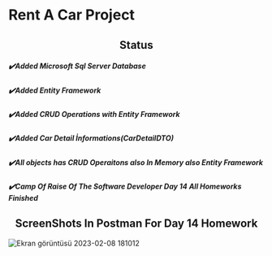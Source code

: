 
# Rent A Car Project
<h2 align="center">Status</h2>

<h5 align="left">✔️Added Microsoft Sql Server Database</h5>
<h5 align="left">✔️Added Entity Framework</h5>
<h5 align="left">✔️Added CRUD Operations with Entity Framework</h5>
<h5 align="left">✔️Added Car Detail İnformations(CarDetailDTO)</h5>
<h5 align="left">✔️All objects has CRUD Operaitons also In Memory also Entity Framework</h5>
<h5 align="left">✔️Camp Of Raise Of The Software Developer Day 14 All Homeworks Finished</h5>

<h2 align="center">ScreenShots In Postman For Day 14 Homework</h2>

![Ekran görüntüsü 2023-02-08 181012](https://user-images.githubusercontent.com/94163712/217570306-cb4d29d6-37cf-489c-b1c5-997c0202d720.png)


